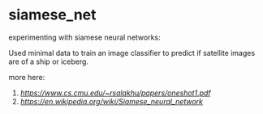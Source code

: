 # siamese_net
experimenting with siamese neural networks:

Used minimal data to train an image classifier to predict if satellite images are of a ship or iceberg. 


more here: 

1) *https://www.cs.cmu.edu/~rsalakhu/papers/oneshot1.pdf*
2) *https://en.wikipedia.org/wiki/Siamese_neural_network*


